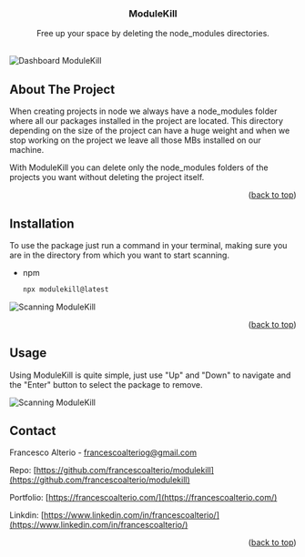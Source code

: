 <div align="center">
  <h3 align="center">ModuleKill</h3>

  <p align="center">
    Free up your space by deleting the node_modules directories.
    <br />
    <br />
  </p>
</div>

![Dashboard ModuleKill](https://francescoalterio.tech/assets/external/modulekill/scanned.png)

## About The Project

When creating projects in node we always have a node_modules folder where all our packages installed in the project are located. This directory depending on the size of the project can have a huge weight and when we stop working on the project we leave all those MBs installed on our machine.

With ModuleKill you can delete only the node_modules folders of the projects you want without deleting the project itself.

<p align="right">(<a href="#readme-top">back to top</a>)</p>

## Installation

To use the package just run a command in your terminal, making sure you are in the directory from which you want to start scanning.

- npm
  ```sh
  npx modulekill@latest
  ```

![Scanning ModuleKill](https://francescoalterio.tech/assets/external/modulekill/scanning.png)

  <p align="right">(<a href="#readme-top">back to top</a>)</p>

## Usage

Using ModuleKill is quite simple, just use "Up" and "Down" to navigate and the "Enter" button to select the package to remove.

![Scanning ModuleKill](https://francescoalterio.tech/assets/external/modulekill/deleting.png)

## Contact

Francesco Alterio - francescoalteriog@gmail.com

Repo: [https://github.com/francescoalterio/modulekill](https://github.com/francescoalterio/modulekill)

Portfolio: [https://francescoalterio.com/](https://francescoalterio.com/)

Linkdin: [https://www.linkedin.com/in/francescoalterio/](https://www.linkedin.com/in/francescoalterio/)

<p align="right">(<a href="#readme-top">back to top</a>)</p>
